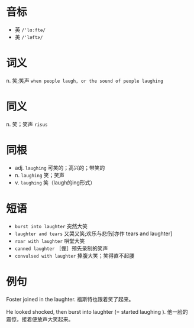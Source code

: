 # 音标

- 英 `/'lɑːftə/`
- 美 `/'læftɚ/`

# 词义

n. 笑;笑声
`when people laugh, or the sound of people laughing`

# 同义

n. 笑；笑声
`risus`

# 同根

- adj. `laughing` 可笑的；高兴的；带笑的
- n. `laughing` 笑；笑声
- v. `laughing` 笑（laugh的ing形式）

# 短语

- `burst into laughter` 突然大笑
- `laughter and tears` 又哭又笑;欢乐与悲伤[亦作 tears and laughter]
- `roar with laughter` 哄堂大笑
- `canned laughter` ［俚］预先录制的笑声
- `convulsed with laughter` 捧腹大笑；笑得直不起腰

# 例句

Foster joined in the laughter.
福斯特也跟着笑了起来。

He looked shocked, then burst into laughter (= started laughing ).
他一脸的震惊，接着便放声大笑起来。


